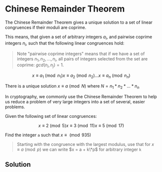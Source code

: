 # Chinese Remainder Theorem

The Chinese Remainder Theorem gives a unique solution to a set of linear congruences if their moduli are coprime.

This means, that given a set of arbitrary integers $a_{i}$, and pairwise coprime integers $n_{i}$, such that the following linear congruences hold:

> Note "pairwise coprime integers" means that if we have a set of integers ${n_{1}, n_{2}, ..., n_{i}}$, all pairs of integers selected from the set are coprime: $gcd(n_{i}, n_{j}) = 1$.

$$
x \equiv a_{1} \pmod{n_{1}}
x \equiv a_{2} \pmod{n_{2}}
...
x \equiv a_{n} \pmod{n_{n}}
$$

There is a unique solution $x \equiv a \pmod{N}$ where $N = n_{1} * n_{2} * ... * n_{n}$

In cryptography, we commonly use the Chinese Remainder Theorem to help us reduce a problem of very large integers into a set of several, easier problems.

Given the following set of linear congruences:

$$
x \equiv 2 \pmod{5}
x \equiv 3 \pmod{11}
x \equiv 5 \pmod{17}
$$

Find the integer `a` such that $x \equiv \pmod{935}$

> Starting with the congruence with the largest modulus, use that for $x \equiv a \pmod{p}$ we can write $x = a + k\*p$ for arbitrary integer `k`

## Solution


